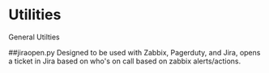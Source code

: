 # Utilities
General Utilties

##jiraopen.py
Designed to be used with Zabbix, Pagerduty, and Jira, opens a ticket in Jira based on who's on call based on zabbix alerts/actions. 


